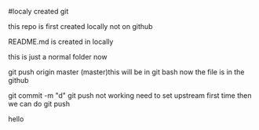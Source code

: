 #localy created git

this repo is first created locally not on github

README.md is created in locally

this is just a normal folder now


git push origin master          (master)this will be in git bash
now the file is in the github

git commit -m "d"
git push 
not working 
need to set upstream first time then we can do git push

hello



